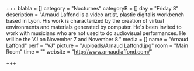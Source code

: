 +++
blabla = []
category = "Nocturnes"
categoryB = []
day = "Friday 8"
description = "Arnaud Laffond is a video artist, plastic digitalis workbench based in Lyon. His work is characterized by the creation of virtual environments and materials generated by computer. He's been invited to work with musicians who are not used to do audiovisual performances. He will be the VJ on November 7 and November 8."
media = []
name = "Arnaud Laffond"
perf = "VJ"
picture = "/uploads/Arnaud Laffond.jpg"
room = "Main Room"
time = ""
website = "http://www.arnaudlaffond.com/"

+++
